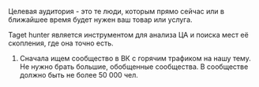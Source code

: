 Целевая аудитория - это те люди, которым прямо сейчас или в ближайшее время будет нужен ваш товар или услуга.

Taget hunter является инструментом для анализа ЦА и поиска мест её скопления, где она точно есть.


1. Сначала ищем сообщество в ВК с горячим трафиком на нашу тему. Не нужно брать большие, обобщенные сообщества. В сообществе должно быть не более 50 000 чел.